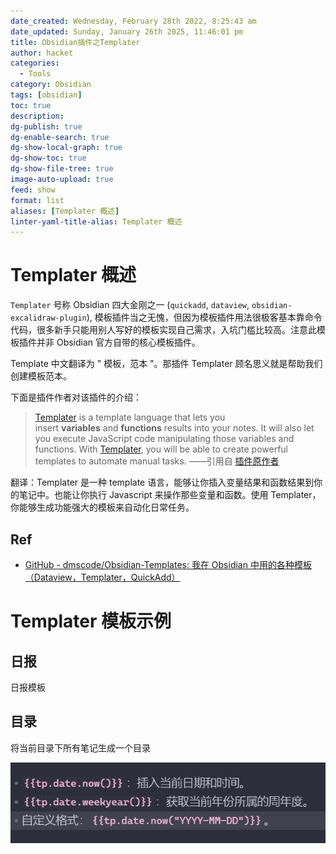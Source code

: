 ```yaml
---
date_created: Wednesday, February 28th 2022, 8:25:43 am
date_updated: Sunday, January 26th 2025, 11:46:01 pm
title: Obsidian插件之Templater
author: hacket
categories:
  - Tools
category: Obsidian
tags: [obsidian]
toc: true
description: 
dg-publish: true
dg-enable-search: true
dg-show-local-graph: true
dg-show-toc: true
dg-show-file-tree: true
image-auto-upload: true
feed: show
format: list
aliases: [Templater 概述]
linter-yaml-title-alias: Templater 概述
---
```


# Templater 概述

`Templater` 号称 Obsidian 四大金刚之一 (`quickadd`, `dataview`, `obsidian-excalidraw-plugin`), 模板插件当之无愧，但因为模板插件用法很极客基本靠命令代码，很多新手只能用别人写好的模板实现自己需求，入坑门槛比较高。注意此模板插件并非 Obsidian 官方自带的核心模板插件。

Template 中文翻译为 " 模板，范本 "。那插件 Templater 顾名思义就是帮助我们创建模板范本。

下面是插件作者对该插件的介绍：

> [Templater](https://link.zhihu.com/?target=https%3A//github.com/SilentVoid13/Templater) is a template language that lets you insert **variables** and **functions** results into your notes. It will also let you execute JavaScript code manipulating those variables and functions.
> With [Templater](https://link.zhihu.com/?target=https%3A//github.com/SilentVoid13/Templater), you will be able to create powerful templates to automate manual tasks.
> ——引用自 [插件原作者](https://silentvoid13.github.io/Templater/)

翻译：Templater 是一种 template 语言，能够让你插入变量结果和函数结果到你的笔记中。也能让你执行 Javascript 来操作那些变量和函数。使用 Templater，你能够生成功能强大的模板来自动化日常任务。

## Ref

- [GitHub - dmscode/Obsidian-Templates: 我在 Obsidian 中用的各种模板（Dataview，Templater，QuickAdd）](https://github.com/dmscode/Obsidian-Templates)

# Templater 模板示例

## 日报

日报模板

## 目录

将当前目录下所有笔记生成一个目录

![image.png](https://raw.githubusercontent.com/hacket/ObsidianOSS/master/obsidian/202501170834050.png)

